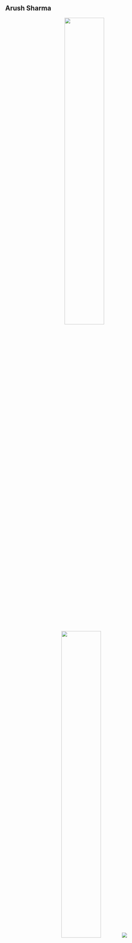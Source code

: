 ## Arush Sharma
<!--
![](https://visitor-badge.glitch.me/badge?page_id=arushsharma24.arushsharma24)
[![GitHub followers](https://img.shields.io/github/followers/arushsharma24.svg?style=social&label=Follow)](https://github.com/arushsharma24?tab=followers)
-->
<p align="center">
  <img height="50%" width="auto" src ="https://github-readme-stats-sigma-five.vercel.app/api?username=arushsharma24&show_icons=true&count_private=true&theme=darcula&hide_border=true&hide=issues,contribs&bg_color=00000000">
  <img height="50%" width="auto" src ="https://github-readme-stats.vercel.app/api/top-langs/?username=arushsharma24&layout=compact&hide_border=true&theme=darcula&bg_color=00000000&langs_count=6&hide=jupyter%20notebook,tex,css,php&exclude_repo=Pacman-AI">
  <img src ="https://github-readme-streak-stats.herokuapp.com?user=arushsharma24&theme=darcula&hide_border=true&background=FFFFFF00">
  <br>
  <br>
  <!-- <a href="https://www.buymeacoffee.com/arushsharma24"> <img align="center" src="https://cdn.buymeacoffee.com/buttons/v2/default-orange.png" height="50" width="150" padding="5" margin="5" alt="aveek.saha" /></a> -->
  <a href="https://www.linkedin.com/in/arushsharma24"> <img align="center" src="https://cdn-icons-png.flaticon.com/512/174/174857.png" height="50" width="50" alt="arushsharma24" /></a>
</p>


<!--
**arushsharma24/arushsharma24** is a ✨ _special_ ✨ repository because its `README.md` (this file) appears on your GitHub profile.

Here are some ideas to get you started:

- 🔭 I’m currently working on ...
- 🌱 I’m currently learning ...
- 👯 I’m looking to collaborate on ...
- 🤔 I’m looking for help with ...
- 💬 Ask me about ...
- 📫 How to reach me: ...
- 😄 Pronouns: ...
- ⚡ Fun fact: ...
-->
